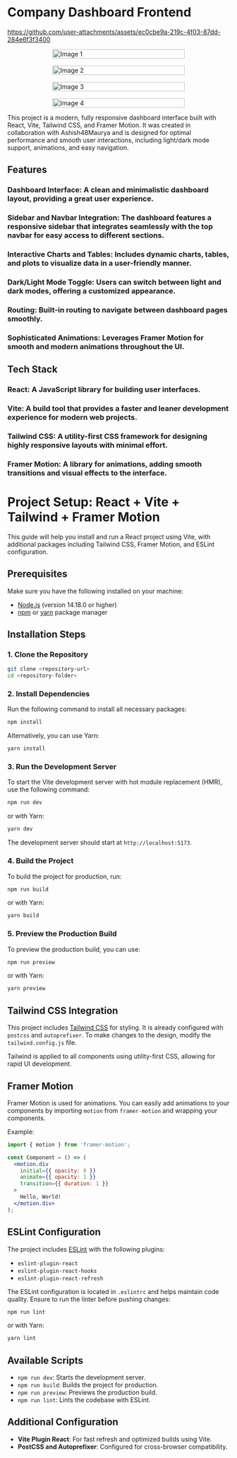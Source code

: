 # Company Dashboard Frontend

https://github.com/user-attachments/assets/ec0cbe9a-219c-4f03-87dd-284e6f3f3400

<div style="display: flex; flex-wrap: wrap; justify-content: center; gap: 16px;">
  <img src="https://github.com/user-attachments/assets/861fa40c-a3d9-4f89-9ebd-309fc5ae390f" alt="Image 1" style="width: 100%; max-width: 300px; height: auto;">
  <img src="https://github.com/user-attachments/assets/dbf061ae-50b1-4be0-bc81-0b2033c60663" alt="Image 2" style="width: 100%; max-width: 300px; height: auto;">
  <img src="https://github.com/user-attachments/assets/220fc5a5-e8b9-4b26-a5c8-1c384fdd74cb" alt="Image 3" style="width: 100%; max-width: 300px; height: auto;">
  <img src="https://github.com/user-attachments/assets/87d762c0-e81b-4583-b637-9661f7da7025" alt="Image 4" style="width: 100%; max-width: 300px; height: auto;">
</div>

This project is a modern, fully responsive dashboard interface built with React, Vite, Tailwind CSS, and Framer Motion. It was created in collaboration with Ashish48Maurya and is designed for optimal performance and smooth user interactions, including light/dark mode support, animations, and easy navigation.

## Features
### Dashboard Interface: A clean and minimalistic dashboard layout, providing a great user experience.
### Sidebar and Navbar Integration: The dashboard features a responsive sidebar that integrates seamlessly with the top navbar for easy access to different sections.
### Interactive Charts and Tables: Includes dynamic charts, tables, and plots to visualize data in a user-friendly manner.
### Dark/Light Mode Toggle: Users can switch between light and dark modes, offering a customized appearance.
### Routing: Built-in routing to navigate between dashboard pages smoothly.
### Sophisticated Animations: Leverages Framer Motion for smooth and modern animations throughout the UI.

## Tech Stack
### React: A JavaScript library for building user interfaces.
### Vite: A build tool that provides a faster and leaner development experience for modern web projects.
### Tailwind CSS: A utility-first CSS framework for designing highly responsive layouts with minimal effort.
### Framer Motion: A library for animations, adding smooth transitions and visual effects to the interface.

# Project Setup: React + Vite + Tailwind + Framer Motion

This guide will help you install and run a React project using Vite, with additional packages including Tailwind CSS, Framer Motion, and ESLint configuration.

## Prerequisites

Make sure you have the following installed on your machine:
- [Node.js](https://nodejs.org/) (version 14.18.0 or higher)
- [npm](https://www.npmjs.com/) or [yarn](https://yarnpkg.com/) package manager

## Installation Steps

### 1. Clone the Repository
```bash
git clone <repository-url>
cd <repository-folder>
```

### 2. Install Dependencies
Run the following command to install all necessary packages:
```bash
npm install
```

Alternatively, you can use Yarn:
```bash
yarn install
```

### 3. Run the Development Server
To start the Vite development server with hot module replacement (HMR), use the following command:
```bash
npm run dev
```

or with Yarn:
```bash
yarn dev
```

The development server should start at `http://localhost:5173`.

### 4. Build the Project
To build the project for production, run:
```bash
npm run build
```

or with Yarn:
```bash
yarn build
```

### 5. Preview the Production Build
To preview the production build, you can use:
```bash
npm run preview
```

or with Yarn:
```bash
yarn preview
```

## Tailwind CSS Integration
This project includes [Tailwind CSS](https://tailwindcss.com/) for styling. It is already configured with `postcss` and `autoprefixer`. To make changes to the design, modify the `tailwind.config.js` file.

Tailwind is applied to all components using utility-first CSS, allowing for rapid UI development.

## Framer Motion
Framer Motion is used for animations. You can easily add animations to your components by importing `motion` from `framer-motion` and wrapping your components.

Example:
```jsx
import { motion } from 'framer-motion';

const Component = () => (
  <motion.div
    initial={{ opacity: 0 }}
    animate={{ opacity: 1 }}
    transition={{ duration: 1 }}
  >
    Hello, World!
  </motion.div>
);
```

## ESLint Configuration
The project includes [ESLint](https://eslint.org/) with the following plugins:
- `eslint-plugin-react`
- `eslint-plugin-react-hooks`
- `eslint-plugin-react-refresh`

The ESLint configuration is located in `.eslintrc` and helps maintain code quality. Ensure to run the linter before pushing changes:
```bash
npm run lint
```

or with Yarn:
```bash
yarn lint
```

## Available Scripts

- `npm run dev`: Starts the development server.
- `npm run build`: Builds the project for production.
- `npm run preview`: Previews the production build.
- `npm run lint`: Lints the codebase with ESLint.

## Additional Configuration
- **Vite Plugin React**: For fast refresh and optimized builds using Vite.
- **PostCSS and Autoprefixer**: Configured for cross-browser compatibility.
